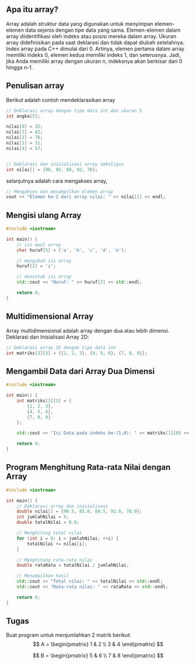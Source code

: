 ## Apa itu array?

Array adalah struktur data yang digunakan untuk menyimpan elemen-elemen data sejenis dengan tipe data yang sama. Elemen-elemen dalam array diidentifikasi oleh indeks atau posisi mereka dalam array. Ukuran array didefinisikan pada saat deklarasi dan tidak dapat diubah setelahnya. Index array pada C++ dimulai dari 0. Artinya, elemen pertama dalam array memiliki indeks 0, elemen kedua memiliki indeks 1, dan seterusnya. Jadi, jika Anda memiliki array dengan ukuran n, indeksnya akan berkisar dari 0 hingga n-1.

## Penulisan array

Berikut adalah contoh mendeklarasikan array

```c++
// Deklarasi array dengan tipe data int dan ukuran 5
int angka[5];

nilai[0] = 32;
nilai[1] = 42;
nilai[2] = 76;
nilai[3] = 31;
nilai[4] = 57;


// Deklarasi dan inisialisasi array sekaligus
int nilai[] = {90, 85, 88, 92, 78};
```

selanjutnya adalah cara mengakses array,

```c++
// Mengakses dan menampilkan elemen array
cout << "Elemen ke-2 dari array nilai: " << nilai[1] << endl;
```
## Mengisi ulang Array

```c++
#include <iostream>

int main() {
    // isi awal array
    char huruf[5] = {'a', 'b', 'c', 'd', 'e'};

    // mengubah isi array
    huruf[2] = 'z';

    // mencetak isi array
    std::cout << "Huruf: " << huruf[2] << std::endl;

    return 0;
}
```


## Multidimensional Array

Array multidimensional adalah array dengan dua atau lebih dimensi.
Deklarasi dan Inisialisasi Array 2D:

```c++
// Deklarasi array 2D dengan tipe data int
int matriks[3][3] = {{1, 2, 3}, {4, 5, 6}, {7, 8, 9}};
```

## Mengambil Data dari Array Dua Dimensi
```c++
#include <iostream>

int main() {
    int matriks[3][3] = {
        {1, 2, 3},
        {4, 5, 6},
        {7, 8, 9}
    };

    std::cout << "Isi Data pada indeks ke-(1,0): " << matriks[1][0] << std::endl;

    return 0;
}
```

## Program Menghitung Rata-rata Nilai dengan Array

```c++
#include <iostream>

int main() {
    // Deklarasi array dan inisialisasi
    double nilai[] = {90.5, 85.0, 88.5, 92.0, 78.0};
    int jumlahNilai = 5;
    double totalNilai = 0.0;

    // Menghitung total nilai
    for (int i = 0; i < jumlahNilai; ++i) {
        totalNilai += nilai[i];
    }

    // Menghitung rata-rata nilai
    double rataRata = totalNilai / jumlahNilai;

    // Menampilkan hasil
    std::cout << "Total nilai: " << totalNilai << std::endl;
    std::cout << "Rata-rata nilai: " << rataRata << std::endl;

    return 0;
}
```

## Tugas
Buat program untuk menjumlahkan 2 matrik berikut: 
$$
A = \begin{pmatrix}
1 & 2 \\
3 & 4
\end{pmatrix}
$$

$$
B = \begin{pmatrix}
5 & 6 \\
7 & 8
\end{pmatrix}
$$